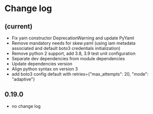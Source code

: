 # Change log

## (current)

- Fix yam constructor DeprecationWarning and update PyYaml
- Remove mandatory needs for skew.yaml (using iam metadata associated and default boto3 credentials initialization)
- Remove python 2 support, add 3.8, 3.9 test unit configuration
- Separate dev dependencies from module dependencies
- Update dependencies version
- Align python syntax on version 3
- add boto3 config default with retries={"max_attempts": 20, "mode": "adaptive"}

## 0.19.0

- no change log
